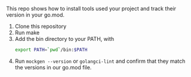 This repo shows how to install tools used your project and track their version in your go.mod.

1. Clone this repository
2. Run make
3. Add the bin directory to your PATH, with 
    ```bash
    export PATH=`pwd`/bin:$PATH
    ```
4. Run `mockgen --version` or `golangci-lint` and confirm that they match the versions in our go.mod file.
